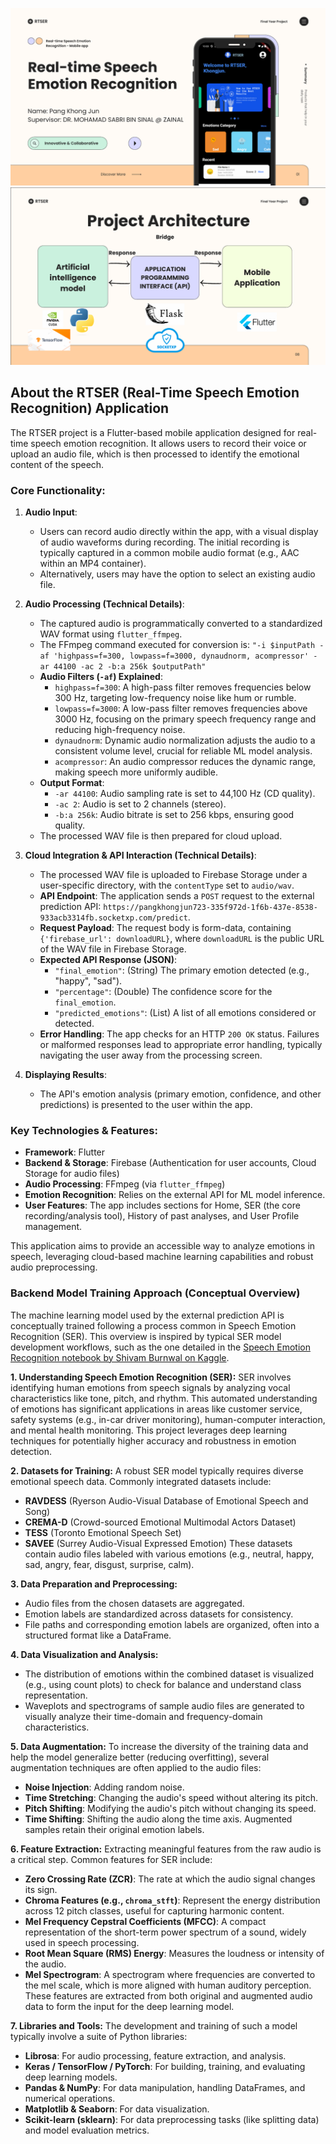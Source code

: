 ![Main.png](Images/Main.png)
![Architecture.png](Images/Architecture.png)

## About the RTSER (Real-Time Speech Emotion Recognition) Application

The RTSER project is a Flutter-based mobile application designed for real-time speech emotion recognition. It allows users to record their voice or upload an audio file, which is then processed to identify the emotional content of the speech.

### Core Functionality:

1.  **Audio Input**:
    *   Users can record audio directly within the app, with a visual display of audio waveforms during recording. The initial recording is typically captured in a common mobile audio format (e.g., AAC within an MP4 container).
    *   Alternatively, users may have the option to select an existing audio file.

2.  **Audio Processing (Technical Details)**:
    *   The captured audio is programmatically converted to a standardized WAV format using `flutter_ffmpeg`.
    *   The FFmpeg command executed for conversion is:
        `"-i $inputPath -af 'highpass=f=300, lowpass=f=3000, dynaudnorm, acompressor' -ar 44100 -ac 2 -b:a 256k $outputPath"`
    *   **Audio Filters (`-af`) Explained**:
        *   `highpass=f=300`: A high-pass filter removes frequencies below 300 Hz, targeting low-frequency noise like hum or rumble.
        *   `lowpass=f=3000`: A low-pass filter removes frequencies above 3000 Hz, focusing on the primary speech frequency range and reducing high-frequency noise.
        *   `dynaudnorm`: Dynamic audio normalization adjusts the audio to a consistent volume level, crucial for reliable ML model analysis.
        *   `acompressor`: An audio compressor reduces the dynamic range, making speech more uniformly audible.
    *   **Output Format**:
        *   `-ar 44100`: Audio sampling rate is set to 44,100 Hz (CD quality).
        *   `-ac 2`: Audio is set to 2 channels (stereo).
        *   `-b:a 256k`: Audio bitrate is set to 256 kbps, ensuring good quality.
    *   The processed WAV file is then prepared for cloud upload.

3.  **Cloud Integration & API Interaction (Technical Details)**:
    *   The processed WAV file is uploaded to Firebase Storage under a user-specific directory, with the `contentType` set to `audio/wav`.
    *   **API Endpoint**: The application sends a `POST` request to the external prediction API: `https://pangkhongjun723-335f972d-1f6b-437e-8538-933acb3314fb.socketxp.com/predict`.
    *   **Request Payload**: The request body is form-data, containing `{'firebase_url': downloadURL}`, where `downloadURL` is the public URL of the WAV file in Firebase Storage.
    *   **Expected API Response (JSON)**:
        *   `"final_emotion"`: (String) The primary emotion detected (e.g., "happy", "sad").
        *   `"percentage"`: (Double) The confidence score for the `final_emotion`.
        *   `"predicted_emotions"`: (List<String>) A list of all emotions considered or detected.
    *   **Error Handling**: The app checks for an HTTP `200 OK` status. Failures or malformed responses lead to appropriate error handling, typically navigating the user away from the processing screen.

4.  **Displaying Results**:
    *   The API's emotion analysis (primary emotion, confidence, and other predictions) is presented to the user within the app.

### Key Technologies & Features:

*   **Framework**: Flutter
*   **Backend & Storage**: Firebase (Authentication for user accounts, Cloud Storage for audio files)
*   **Audio Processing**: FFmpeg (via `flutter_ffmpeg`)
*   **Emotion Recognition**: Relies on the external API for ML model inference.
*   **User Features**: The app includes sections for Home, SER (the core recording/analysis tool), History of past analyses, and User Profile management.

This application aims to provide an accessible way to analyze emotions in speech, leveraging cloud-based machine learning capabilities and robust audio preprocessing.

### Backend Model Training Approach (Conceptual Overview)

The machine learning model used by the external prediction API is conceptually trained following a process common in Speech Emotion Recognition (SER). This overview is inspired by typical SER model development workflows, such as the one detailed in the [Speech Emotion Recognition notebook by Shivam Burnwal on Kaggle](https://www.kaggle.com/code/shivamburnwal/speech-emotion-recognition).

**1. Understanding Speech Emotion Recognition (SER):**
SER involves identifying human emotions from speech signals by analyzing vocal characteristics like tone, pitch, and rhythm. This automated understanding of emotions has significant applications in areas like customer service, safety systems (e.g., in-car driver monitoring), human-computer interaction, and mental health monitoring. This project leverages deep learning techniques for potentially higher accuracy and robustness in emotion detection.

**2. Datasets for Training:**
A robust SER model typically requires diverse emotional speech data. Commonly integrated datasets include:
*   **RAVDESS** (Ryerson Audio-Visual Database of Emotional Speech and Song)
*   **CREMA-D** (Crowd-sourced Emotional Multimodal Actors Dataset)
*   **TESS** (Toronto Emotional Speech Set)
*   **SAVEE** (Surrey Audio-Visual Expressed Emotion)
These datasets contain audio files labeled with various emotions (e.g., neutral, happy, sad, angry, fear, disgust, surprise, calm).

**3. Data Preparation and Preprocessing:**
*   Audio files from the chosen datasets are aggregated.
*   Emotion labels are standardized across datasets for consistency.
*   File paths and corresponding emotion labels are organized, often into a structured format like a DataFrame.

**4. Data Visualization and Analysis:**
*   The distribution of emotions within the combined dataset is visualized (e.g., using count plots) to check for balance and understand class representation.
*   Waveplots and spectrograms of sample audio files are generated to visually analyze their time-domain and frequency-domain characteristics.

**5. Data Augmentation:**
To increase the diversity of the training data and help the model generalize better (reducing overfitting), several augmentation techniques are often applied to the audio files:
*   **Noise Injection**: Adding random noise.
*   **Time Stretching**: Changing the audio's speed without altering its pitch.
*   **Pitch Shifting**: Modifying the audio's pitch without changing its speed.
*   **Time Shifting**: Shifting the audio along the time axis.
Augmented samples retain their original emotion labels.

**6. Feature Extraction:**
Extracting meaningful features from the raw audio is a critical step. Common features for SER include:
*   **Zero Crossing Rate (ZCR)**: The rate at which the audio signal changes its sign.
*   **Chroma Features (e.g., `chroma_stft`)**: Represent the energy distribution across 12 pitch classes, useful for capturing harmonic content.
*   **Mel Frequency Cepstral Coefficients (MFCC)**: A compact representation of the short-term power spectrum of a sound, widely used in speech processing.
*   **Root Mean Square (RMS) Energy**: Measures the loudness or intensity of the audio.
*   **Mel Spectrogram**: A spectrogram where frequencies are converted to the mel scale, which is more aligned with human auditory perception.
These features are extracted from both original and augmented audio data to form the input for the deep learning model.

**7. Libraries and Tools:**
The development and training of such a model typically involve a suite of Python libraries:
*   **Librosa**: For audio processing, feature extraction, and analysis.
*   **Keras / TensorFlow / PyTorch**: For building, training, and evaluating deep learning models.
*   **Pandas & NumPy**: For data manipulation, handling DataFrames, and numerical operations.
*   **Matplotlib & Seaborn**: For data visualization.
*   **Scikit-learn (sklearn)**: For data preprocessing tasks (like splitting data) and model evaluation metrics.
